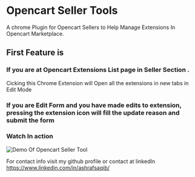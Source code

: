 # Opencart Seller Tools
A chrome Plugin for Opencart Sellers to Help Manage Extensions In Opencart Marketplace.

## First Feature is

### If you are at Opencart Extensions List page in Seller Section . 

Cicking this Chrome Extension will Open all the extensions in new tabs in Edit Mode

### If you are Edit Form and you have made edits to extension, pressing the extension icon will fill the update reason and submit the form

### Watch In action 

![Demo Of Opencart Seller Tool](demo1.gif)


For contact info visit my github profile or contact at linkedIn https://www.linkedin.com/in/ashrafsaqib/